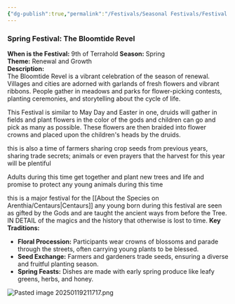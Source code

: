```yaml
---
{"dg-publish":true,"permalink":"/Festivals/Seasonal Festivals/Festival of Spring - The Bloomtide Revel/","tags":["Festivals","Seasons","Spring","Calander"]}
---
```


### **Spring Festival: The Bloomtide Revel**
**When is the Festival:** 9th of Terrahold
**Season:** Spring  
**Theme:** Renewal and Growth  
**Description:**  
The Bloomtide Revel is a vibrant celebration of the season of renewal. Villages and cities are adorned with garlands of fresh flowers and vibrant ribbons. People gather in meadows and parks for flower-picking contests, planting ceremonies, and storytelling about the cycle of life.  

This Festival is similar to May Day and Easter in one, druids will gather in fields and plant flowers in the color of the gods and children can go and pick as many as possible. These flowers are then braided into flower crowns and placed upon the children's heads by the druids.

this is also a time of farmers sharing crop seeds from previous years, sharing trade secrets; animals or even prayers that the harvest for this year will be plentiful

Adults during this time get together and plant new trees and life and promise to protect any young animals during this time

this is a major festival for the [[About the Species on Arenthia/Centaurs\|Centaurs]] any young born during this festival are seen as gifted by the Gods and are taught the ancient ways from before the Tree. IN DETAIL of the magics and the history that otherwise is lost to time.
**Key Traditions:**

- **Floral Procession:** Participants wear crowns of blossoms and parade through the streets, often carrying young plants to be blessed.
- **Seed Exchange:** Farmers and gardeners trade seeds, ensuring a diverse and fruitful planting season.
- **Spring Feasts:** Dishes are made with early spring produce like leafy greens, herbs, and honey.

![Pasted image 20250119211717.png](/img/user/z%20Images/Pasted%20image%2020250119211717.png)